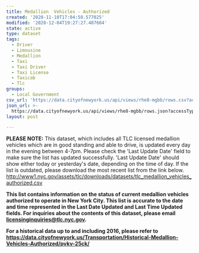 ```yaml
---
title: Medallion  Vehicles - Authorized
created: '2020-11-10T17:04:58.577025'
modified: '2020-12-04T19:27:27.407604'
state: active
type: dataset
tags:
  - Driver
  - Limousine
  - Medallion
  - Taxi
  - Taxi Driver
  - Taxi License
  - Taxicab
  - Tlc
groups:
  - Local Government
csv_url: 'https://data.cityofnewyork.us/api/views/rhe8-mgbb/rows.csv?accessType=DOWNLOAD'
json_url: >-
  https://data.cityofnewyork.us/api/views/rhe8-mgbb/rows.json?accessType=DOWNLOAD
layout: post

---
```

<b>PLEASE NOTE:</b> This dataset, which includes all TLC licensed medallion vehicles which are in good standing and able to drive, is updated every day in the evening between 4-7pm. Please check the 'Last Update Date' field to make sure the list has updated successfully. 'Last Update Date'  should show either today or yesterday's date, depending on the time of day. If the list is outdated, please download the most recent list from the link below. 
http://www1.nyc.gov/assets/tlc/downloads/datasets/tlc_medallion_vehicles_authorized.csv
<b>

This list contains information on the status of current medallion vehicles authorized to operate in New York City. This list is accurate to the date and time represented in the Last Date Updated and Last Time Updated fields. For inquiries about the contents of this dataset, please email licensinginquiries@tlc.nyc.gov.

For a historical data up to and including 2016, please refer to https://data.cityofnewyork.us/Transportation/Historical-Medallion-Vehicles-Authorized/pvkv-25ck/
